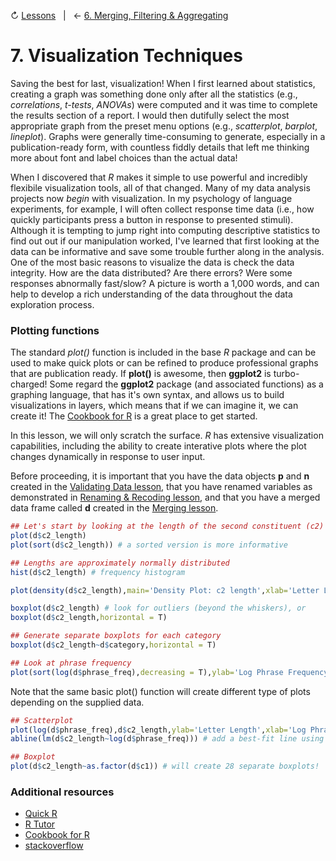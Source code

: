 ↻ [Lessons](../README.md#lessons)&nbsp;&nbsp;&nbsp;|&nbsp;&nbsp;&nbsp;← [6. Merging, Filtering & Aggregating](06-merging-filtering-aggregating-data.md)

# 7. Visualization Techniques

Saving the best for last, visualization! When I first learned about statistics, creating a graph was something done only after all the statistics (e.g., *correlations*, *t-tests*, *ANOVAs*) were computed and it was time to complete the results section of a report. I would then dutifully select the most appropriate graph from the preset menu options (e.g., *scatterplot*, *barplot*, *lineplot*). Graphs were generally time-consuming to generate, especially in a publication-ready form, with countless fiddly details that left me thinking more about font and label choices than the actual data!

When I discovered that *R* makes it simple to use powerful and incredibly flexibile visualization tools, all of that changed. Many of my data analysis projects now *begin* with visualization. In my psychology of language experiments, for example, I will often collect response time data (i.e., how quickly participants press a button in response to presented stimuli). Although it is tempting to jump right into computing descriptive statistics to find out out if our manipulation worked, I've learned that first looking at the data can be informative and save some trouble further along in the analysis. One of the most basic reasons to visualize the data is check the data integrity. How are the data distributed? Are there errors? Were some responses abnormally fast/slow? A picture is worth a 1,000 words, and can help to develop a rich understanding of the data throughout the data exploration process.


### Plotting functions

The standard *plot()* function is included in the base *R* package and can be used to make quick plots or can be refined to produce professional graphs that are publication ready. If **plot()** is awesome, then **ggplot2** is turbo-charged! Some regard the **ggplot2** package (and associated functions) as a graphing language, that has it's own syntax, and allows us to build visualizations in layers, which means that if we can imagine it, we can create it! The [Cookbook for R](http://www.cookbook-r.com/Graphs) is a great place to get started.

In this lesson, we will only scratch the surface. *R* has extensive visualization capabilities, including the ability to create interative plots where the plot changes dynamically in response to user input.

Before proceeding, it is important that you have the data objects **p** and **n** created in the [Validating Data lesson](04-validating-data.md), that you have renamed variables as demonstrated in [Renaming & Recoding lesson](05-renaming-recoding-data.md), and that you have a merged data frame called **d** created in the [Merging lesson](06-merging-filtering-aggregating-data.md).

```r
## Let's start by looking at the length of the second constituent (c2) in the phrases
plot(d$c2_length)
plot(sort(d$c2_length)) # a sorted version is more informative

## Lengths are approximately normally distributed
hist(d$c2_length) # frequency histogram

plot(density(d$c2_length),main='Density Plot: c2 length',xlab='Letter Length') # similar to the histogram

boxplot(d$c2_length) # look for outliers (beyond the whiskers), or
boxplot(d$c2_length,horizontal = T)

## Generate separate boxplots for each category
boxplot(d$c2_length~d$category,horizontal = T)

## Look at phrase frequency
plot(sort(log(d$phrase_freq),decreasing = T),ylab='Log Phrase Frequency')

```

Note that the same basic plot() function will create different type of plots depending on the supplied data.

```r
## Scatterplot
plot(log(d$phrase_freq),d$c2_length,ylab='Letter Length',xlab='Log Phrase Frequency')
abline(lm(d$c2_length~log(d$phrase_freq))) # add a best-fit line using a linear model

## Boxplot
plot(d$c2_length~as.factor(d$c1)) # will create 28 separate boxplots!
```

### Additional resources

- [Quick R](https://www.statmethods.net)
- [R Tutor](http://www.r-tutor.com)
- [Cookbook for R](http://www.cookbook-r.com/Graphs)
- [stackoverflow](http://stackoverflow.com)